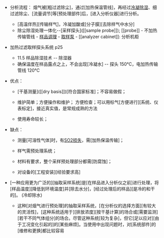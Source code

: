 - 分析流程：
烟气被[粗过滤除尘]，通过[加热保温管线]，再经过[冷凝除湿](((SgE24SUSu)))、细过滤除尘、[流量调节]等[预处理部件]后，[进入分析仪器]进行分析。
    - [高温伴热][传输样气]，冷凝加酸或[分子膜][去除样气中水分]
    - 除尘除湿处理一体化--[采样探头]([[sample probe]]); [[probe]] - 不加热传输管线 - [样品调理](((u5vOhQFwJ))) - [取样泵](((OwFFkfZun))) - [[analyzer cabinet]]: 分析机柜
- 加热过滤取样探头系统 p25
    - 11.5 样品除湿技术 -- 除湿器
    - 确保温度在样品露点之上，不会出现[冷凝水] -- 探头 150℃，电加热传输管线 120℃
- 优点：
    - [干基测量]([[dry basis]])[符合国家标准]；不容易做假；

    - 维护简单；方便操作和维护；
方便检查；可以用标气[方便进行][系统、仪表标定]，接近真实值，是常规成熟的方法
    - 使用寿命较长；
- 缺点：
    - 测量[可溶性气体]时，有[SO2损失](((c4tlfVoz0)))，需[加热保温传输]；

    - 样气需预处理系统；

    - 材料有要求，整个采样预处理部分都需[防腐蚀]；

    - 对设备的[工程安装][经验要求高]
- [一种应用更为广泛的][抽取采样系统]是[在样品进入分析仪之前]进行处理，将[样品温度][降低到环境温度]并[除去水分]，[经过处理后的样品][是冷的和干的]。 (冷却除水)

    - 这种[对烟气进行预处理]的抽取采样系统，[在分析仪的选择方面][有较大的灵活性]，[这种系统适用于][排放浓度][按干基计算]的场合或[需要监测][若干不同气体组分]的场合。尽管这种系统[较为复杂]，但它[足以应对][由于工况变化引起的]的[某些麻烦]。当使用中出现问题时，对[系统部件]的[维修和更换]都比较容易

